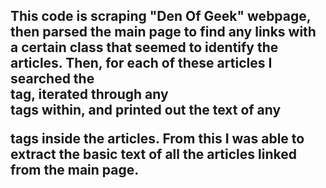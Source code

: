 ## This code is scraping "Den Of Geek" webpage, then parsed the main page to find any links with a certain class that seemed to identify the articles. Then, for each of these articles I searched the <main> tag, iterated through any <article> tags within, and printed out the text of any <p> tags inside the articles. From this I was able to extract the basic text of all the articles linked from the main page.

